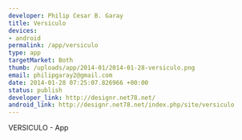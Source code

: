 ```yaml
--- 
developer: Philip Cesar B. Garay
title: Versiculo
devices: 
- android
permalink: /app/versiculo
type: app
targetMarket: Both
thumb: /uploads/app/2014-01/2014-01-28-versiculo.png
email: philipgaray2@gmail.com
date: 2014-01-28 07:25:07.826966 +00:00
status: publish
developer_link: http://designr.net78.net/
android_link: http://designr.net78.net/index.php/site/versiculo
---
```


VERSICULO - App

